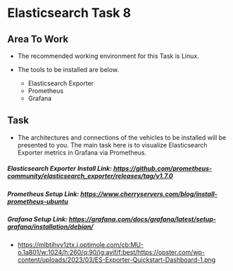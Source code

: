 # Elasticsearch Task 8


## Area To Work

- The recommended working environment for this Task is Linux.

- The tools to be installed are below.

  - Elasticsearch Exporter
  - Prometheus
  - Grafana





## Task

- The architectures and connections of the vehicles to be installed will be presented to you. The main task here is to visualize Elasticsearch Exporter metrics in Grafana via Prometheus.

##### Elasticsearch Exporter Install Link: https://github.com/prometheus-community/elasticsearch_exporter/releases/tag/v1.7.0

##### Prometheus Setup Link: https://www.cherryservers.com/blog/install-prometheus-ubuntu

##### Grafana Setup Link: https://grafana.com/docs/grafana/latest/setup-grafana/installation/debian/



- https://mlbtihvv1ztx.i.optimole.com/cb:MU-o.1a801/w:1024/h:260/q:90/ig:avif/f:best/https://opster.com/wp-content/uploads/2023/03/ES-Exporter-Quickstart-Dashboard-1.png






  
